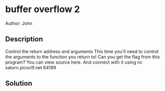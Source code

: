 # buffer overflow 2
Author: John

## Description
Control the return address and arguments
This time you'll need to control the arguments to the function you return to! Can you get the flag from this program?
You can view source here. And connect with it using nc saturn.picoctf.net 64199

## Solution
